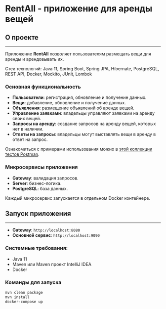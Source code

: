 # RentAll - приложение для аренды вещей

## О проекте
---
Приложение **RentAll** позволяет пользователям размещать вещи для аренды и арендовывать их.

Стек технологий: Java 11, Spring Boot, Spring JPA, Hibernate, PostgreSQL, REST API, Docker, Mockito, JUnit, Lombok

### Основная функциональность

- **Пользователи**: регистрация, обновление и получение данных.
- **Вещи**: добавление, обновление и получение данных.
- **Объявления**: размещение объявлений об аренде вещей.
- **Управление заявками**: владельцы управляют заявками на аренду своих вещей.
- **Запросы на аренду**: создание запросов на аренду вещей, которых нет в наличии.
- **Ответы на запросы**: владельцы могут выставлять вещи в аренду в ответ на запрос.

Ознакомиться с примерами использования можно в [этой коллекции тестов Postman](https://github.com/yandex-praktikum/java-shareit/blob/add-docker/postman/sprint.json).

### Микросервисы приложения

- **Gateway**: валидация запросов.
- **Server**: бизнес-логика.
- **PostgreSQL**: база данных.

Каждый микросервис запускается в отдельном Docker контейнере.


## Запуск приложения
---
- **Gateway**: `http://localhost:8080`
- **Основной сервис**: `http://localhost:9090`

### Системные требования:
- Java 11
- Maven или Maven проект IntelliJ IDEA
- Docker


### Команды для запуска

```bash
mvn clean package
mvn install
docker-compose up
